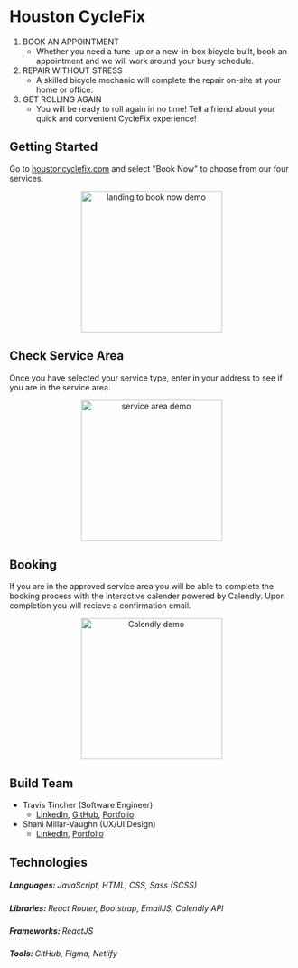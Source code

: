 # Houston CycleFix

1. BOOK AN APPOINTMENT
   - Whether you need a tune-up or a new-in-box bicycle built, book an appointment and we will work around your busy schedule.
2. REPAIR WITHOUT STRESS
   - A skilled bicycle mechanic will complete the repair on-site at your home or office.
3. GET ROLLING AGAIN
   - You will be ready to roll again in no time! Tell a friend about your quick and convenient CycleFix experience!

## Getting Started

Go to [houstoncyclefix.com](https://houstoncyclefix.com/) and select "Book Now" to choose from our four services.

<div align="center">
<img src="./readme-assests/LandingtoBooking.gif" alt="landing to book now demo" width="250" />
<p></p>
</div>

## Check Service Area

Once you have selected your service type, enter in your address to see if you are in the service area.

<div align="center">
<img src="./readme-assests/addressVerification.gif" alt="service area demo" width="250" />
<p></p>
</div>

## Booking

If you are in the approved service area you will be able to complete the booking process with the interactive calender powered by Calendly. Upon completion you will recieve a confirmation email.

<div align="center">
<img src="./readme-assests/CalendlyDemo.gif" alt="Calendly demo" width="250" />
<p></p>
</div>

## Build Team

- Travis Tincher (Software Engineer)
  - [LinkedIn](https://www.linkedin.com/in/travis-tincher/), [GitHub](https://github.com/trtincher), [Portfolio](http://travis-tincher-portfolio.surge.sh/)
- Shani Millar-Vaughn (UX/UI Design)
  - [LinkedIn](www.linkedin.com/in/shaniio), [Portfolio](https://www.shani.io/)

## Technologies

<h5>
Languages: <span style="font-weight: normal">JavaScript, HTML, CSS, Sass (SCSS)</span>
</h5>
<h5>
Libraries: <span style="font-weight: normal">React Router, Bootstrap, EmailJS, Calendly API</span>
</h5>
<h5>
Frameworks: <span style="font-weight: normal">ReactJS</span>
</h5>
<h5>
Tools: <span style="font-weight: normal">GitHub, Figma, Netlify</span>
</h5>
